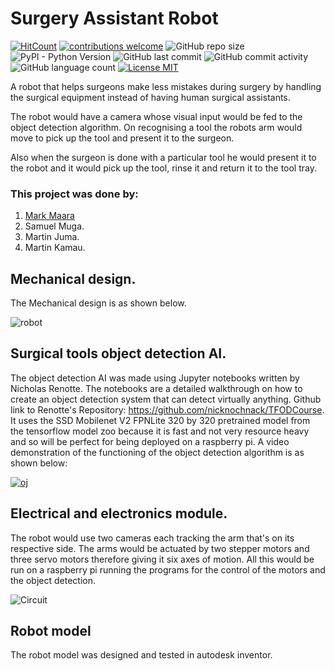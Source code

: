 # Surgery Assistant Robot
[![HitCount](http://hits.dwyl.io/0x6f736f646f/Emojidetection.svg?style=flat)](http://hits.dwyl.io/0x6f736f646f/Emojidetection)
[![contributions welcome](https://img.shields.io/badge/contributions-welcome-brightgreen.svg?style=flat)](https://github.com/0x6f736f646f/Emojidetection/issues)
![GitHub repo size](https://img.shields.io/github/repo-size/0x6f736f646f/Emojidetection.svg?color=purple&style=flat)
![PyPI - Python Version](https://img.shields.io/pypi/pyversions/Flask.svg?style=flat)
![GitHub last commit](https://img.shields.io/github/last-commit/0x6f736f646f/Emojidetection.svg?style=flat)
![GitHub commit activity](https://img.shields.io/github/commit-activity/w/0x6f736f646f/Emojidetection.svg?style=flat)
![GitHub language count](https://img.shields.io/github/languages/count/0x6f736f646f/Emojidetection.svg?style=flat)
[![License MIT](https://img.shields.io/badge/license-MIT-blue.svg?style=flat)](https://github.com/0x6f736f646f/Emojidetection/blob/master/LICENSE)

 A robot that helps surgeons make less mistakes during surgery by handling the surgical equipment instead of having human surgical assistants.

 The robot would have a camera whose visual input would be fed to the object detection algorithm. On recognising a tool the robots arm would move to pick up the tool and present it to the surgeon.

 Also when the surgeon is done with a particular tool he would present it to the robot and it would pick up the tool, rinse it and return it to the tool tray.
 
 ### This project was done by:
1. [Mark Maara](https://linkedin.com/in/mark-maara-42b235153/)
2. Samuel Muga.
3. Martin Juma.
4. Martin Kamau.
 
 ## Mechanical design.
 The Mechanical design is as shown below.
 
![robot](https://user-images.githubusercontent.com/68475422/150491125-58e32467-a1ec-4b1a-9e58-baf6bf318124.png)

 ## Surgical tools object detection AI.

 The object detection AI was made using Jupyter notebooks written by Nicholas Renotte.
 The notebooks are a detailed walkthrough on how to create an object detection system that can detect virtually anything.
 Github link to Renotte's Repository: https://github.com/nicknochnack/TFODCourse. It uses the SSD Mobilenet V2 FPNLite 320 by 320 pretrained model from the tensorflow model zoo because it is fast and not very resource heavy and so will be perfect for being deployed on a raspberry pi.
 A video demonstration of the functioning of the object detection algorithm is as shown below:
 
 [![oj](https://user-images.githubusercontent.com/68475422/150492996-be428e83-0fa1-42cd-a365-0c4db705bfd8.png)](https://youtu.be/K-EPAwUYiv4)


 ## Electrical and electronics module.
 The robot would use two cameras each tracking the arm that's on its respective side. The arms would be actuated by two stepper motors and three servo motors therefore giving it six axes of motion. All this would be run on a raspberry pi running the programs for the control of the motors and the object detection.
 
 ![Circuit](https://user-images.githubusercontent.com/68475422/150492569-01baf93a-651c-4444-832f-c87554d122c6.png)

  ## Robot model

 The robot model was designed and tested in autodesk inventor.
